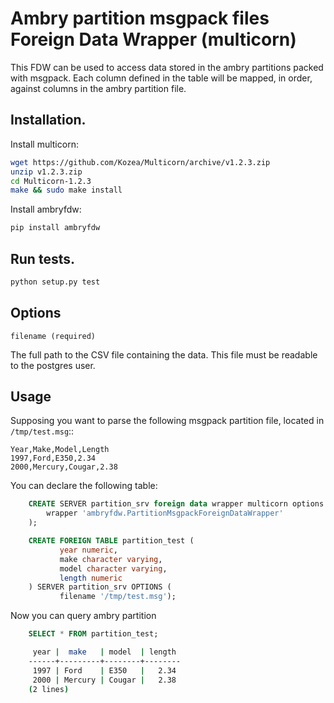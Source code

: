 # Ambry partition msgpack files Foreign Data Wrapper (multicorn)

This FDW can be used to access data stored in the ambry partitions packed with msgpack. Each column defined
in the table will be mapped, in order, against columns in the ambry partition file.

## Installation.
Install multicorn:
```bash
wget https://github.com/Kozea/Multicorn/archive/v1.2.3.zip
unzip v1.2.3.zip
cd Multicorn-1.2.3
make && sudo make install
```
Install ambryfdw:
```bash
pip install ambryfdw
```

## Run tests.
```bash
python setup.py test
```

## Options
```
filename (required)
```
The full path to the CSV file containing the data. This file must be readable to the postgres user.

## Usage
Supposing you want to parse the following msgpack partition file, located in ``/tmp/test.msg``::

    Year,Make,Model,Length
    1997,Ford,E350,2.34
    2000,Mercury,Cougar,2.38

You can declare the following table:
```sql
    CREATE SERVER partition_srv foreign data wrapper multicorn options (
        wrapper 'ambryfdw.PartitionMsgpackForeignDataWrapper'
    );

    CREATE FOREIGN TABLE partition_test (
           year numeric,
           make character varying,
           model character varying,
           length numeric
    ) SERVER partition_srv OPTIONS (
           filename '/tmp/test.msg');
```
Now you can query ambry partition
```sql
    SELECT * FROM partition_test;
```
```bash
     year |  make   | model  | length
    ------+---------+--------+--------
     1997 | Ford    | E350   |   2.34
     2000 | Mercury | Cougar |   2.38
    (2 lines)
```
